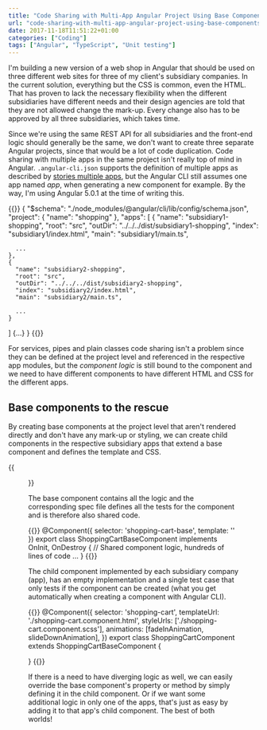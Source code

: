 ```yaml
---
title: "Code Sharing with Multi-App Angular Project Using Base Components"
url: "code-sharing-with-multi-app-angular-project-using-base-components"
date: 2017-11-18T11:51:22+01:00
categories: ["Coding"]
tags: ["Angular", "TypeScript", "Unit testing"]
---
```


I'm building a new version of a web shop in Angular that should be used on three different web sites for three of my client's subsidiary companies. In the current solution, everything but the CSS is common, even the HTML. That has proven to lack the necessary flexibility when the different subsidiaries have different needs and their design agencies are told that they are not allowed change the mark-up. Every change also has to be approved by all three subsidiaries, which takes time.

Since we're using the same REST API for all subsidiaries and the front-end logic should generally be the same, we don't want to create three separate Angular projects, since that would be a lot of code duplication. Code sharing with multiple apps in the same project isn't really top of mind in Angular.  `.angular-cli.json` supports the definition of multiple apps as described by [stories multiple apps][1], but the Angular CLI still assumes one app named _app_, when generating a new component for example. By the way, I'm using Angular 5.0.1 at the time of writing this.

{{<highlight json>}}
{
  "$schema": "./node_modules/@angular/cli/lib/config/schema.json",
  "project": {
    "name": "shopping"
  },
  "apps": [
    {
      "name": "subsidiary1-shopping",
      "root": "src",
      "outDir": "../../../dist/subsidiary1-shopping",
      "index": "subsidiary1/index.html",
      "main": "subsidiary1/main.ts",
      
      ...
    },
    {
      "name": "subsidiary2-shopping",
      "root": "src",
      "outDir": "../../../dist/subsidiary2-shopping",
      "index": "subsidiary2/index.html",
      "main": "subsidiary2/main.ts",

      ...
    }
  ]
  {...}
}
{{</highlight>}}

For services, pipes and plain classes code sharing isn't a problem since they can be defined at the project level and referenced in the respective app modules, but the _component logic_ is still bound to the component and we need to have different components to have different HTML and CSS for the different apps.

## Base components to the rescue

By creating base components at the project level that aren't rendered directly and don't have any mark-up or styling, we can create child components in the respective subsidiary apps that extend a base component and defines the template and CSS. 

{{<figure src="/images/base-component-angular-project-tree.png" link="/images/base-component-angular-project-tree.png" caption="Angular project tree (simplified)." alt="Angular project tree">}}

The base component contains all the logic and the corresponding spec file defines all the tests for the component and is therefore also shared code.

{{<highlight typescript>}}
@Component({
  selector: 'shopping-cart-base',
  template: ''
})
export class ShoppingCartBaseComponent implements OnInit, OnDestroy {
    // Shared component logic, hundreds of lines of code
    ...
}
{{</highlight>}}

The child component implemented by each subsidiary company (app), has an empty implementation and a single test case that only tests if the component can be created (what you get automatically when creating a component with Angular CLI). 

{{<highlight typescript>}}
@Component({
  selector: 'shopping-cart',
  templateUrl: './shopping-cart.component.html',
  styleUrls: ['./shopping-cart.component.scss'],
  animations: [fadeInAnimation, slideDownAnimation],
})
export class ShoppingCartComponent extends ShoppingCartBaseComponent {
  
}
{{</highlight>}}

If there is a need to have diverging logic as well, we can easily override the base component's property or method by simply defining it in the child component. Or if we want some additional logic in only one of the apps, that's just as easy by adding it to that app's child component. The best of both worlds!

[1]: https://github.com/angular/angular-cli/wiki/stories-multiple-apps
